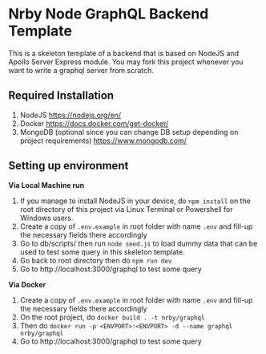 # Nrby Node GraphQL Backend Template

This is a skeleton template of a backend that is based on NodeJS and Apollo Server Express module. You may fork this project whenever you want to write a graphql server from scratch.


## Required Installation

1. NodeJS https://nodejs.org/en/
2. Docker https://docs.docker.com/get-docker/
3. MongoDB (optional since you can change DB setup depending on project requirements) https://www.mongodb.com/

## Setting up environment

**Via Local Machine run**
1. If you manage to install NodeJS in your device, do `npm install` on the root directory of this project via Linux Terminal or Powershell for Windows users.
2. Create a copy of `.env.example` in root folder with name `.env` and fill-up the necessary fields there accordingly
3. Go to db/scripts/ then run `node seed.js` to load dummy data that can be used to test some query in this skeleton template.
4. Go back to root directory then do `npm run dev`
5. Go to http://localhost:3000/graphql to test some query

**Via Docker**
1. Create a copy of `.env.example` in root folder with name `.env` and fill-up the necessary fields there accordingly
2. On the root project, do `docker build . -t nrby/graphql`
3. Then do `docker run -p <ENVPORT>:<ENVPORT> -d --name graphql nrby/graphql`
4. Go to http://localhost:3000/graphql to test some query